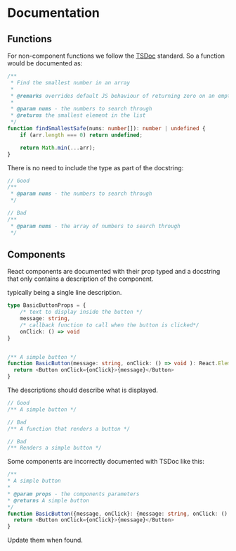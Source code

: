 # Documentation

## Functions

For non-component functions we follow the [TSDoc](https://tsdoc.org/) standard.
So a function would be documented as:

```typescript
/**
 * Find the smallest number in an array
 *
 * @remarks overrides default JS behaviour of returning zero on an empty array
 *
 * @param nums - the numbers to search through
 * @returns the smallest element in the list
 */
function findSmallestSafe(nums: number[]): number | undefined {
    if (arr.length === 0) return undefined;

    return Math.min(...arr);
}
```

There is no need to include the type as part of the docstring:

```typescript
// Good
/**
 * @param nums - the numbers to search through
 */

// Bad
/**
 * @param nums - the array of numbers to search through
 */
```

## Components

React components are documented with their prop typed and a docstring that only contains a description of the component.

typically being a single line description.

```typescript
type BasicButtonProps = {
    /* text to display inside the button */
    message: string,
    /* callback function to call when the button is clicked*/
    onClick: () => void
}


/** A simple button */
function BasicButton(message: string, onClick: () => void ): React.Element {
  return <Button onClick={onClick}>{message}</Button>
}
```

The descriptions should describe what is displayed.

```typescript
// Good
/** A simple button */

// Bad
/** A function that renders a button */

// Bad
/** Renders a simple button */
```

Some components are incorrectly documented with TSDoc like this:

```typescript
/**
* A simple button
*
* @param props - the components parameters
* @returns A simple button
*/
function BasicButton({message, onClick}: {message: string, onClick: () => void } ): React.Element {
  return <Button onClick={onClick}>{message}</Button>
}
```

Update them when found.

